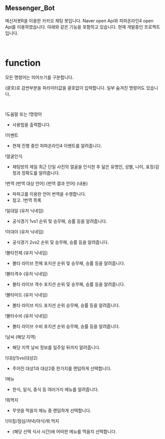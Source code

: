 ## Messenger_Bot
메신저봇R을 이용한 카카오 채팅 봇입니다.
Naver open Api와 피파온라인4 open Api를 이용하였습니다.
아래와 같은 기능을 포함하고 있습니다.
현재 개발중인 프로젝트입니다.

<br/>

# function
모든 명령어는 띄어쓰기를 구분합니다.

(괄호)로 감싼부분을 파라미터값을 괄호없이 입력합니다.
일부 숨겨진 명령어도 있습니다.

<br/>

!도움말 또는 !명령어
- 사용법을 출력합니다.

!이벤트
- 현재 진행 중인 피파온라인4 이벤트를 알려줍니다.

!얼굴인식
- 채팅방의 제일 최근 단일 사진의 얼굴을 인식한 후 닮은 유명인, 성별, 나이, 표정/감정과 정확도를 알려줍니다.

!번역 (번역 대상 언어) (번역 결과 언어) (내용)
- 파파고를 이용한 언어 번역을 수행합니다.
- 참고. !번역 목록

!일대일 (유저 닉네임)
- 공식경기 1vs1 순위 및 승무패, 승률 등을 알려줍니다.

!이대이 (유저 닉네임)
- 공식경기 2vs2 순위 및 승무패, 승률 등을 알려줍니다.

!볼타전체 (유저 닉네임)
- 볼타 라이브 전체 포지션 순위 및  승무패, 승률 등을 알려줍니다.

!볼타격수 (유저 닉네임)
- 볼타 라이브 격수 포지션 순위 및 승무패, 승률 등을 알려줍니다.

!볼타미드 (유저 닉네임)
- 볼타 라이브 미드 포지션 순위 승무패, 승률 등을 알려줍니다.

!볼타수비 (유저 닉네임)
- 볼타 라이브 수비 포지션 순위 승무패, 승률 등을 알려줍니다.

!날씨 (해당 지역)
- 해당 지역 날씨 정보를 일주일 뒤까지 알려줍니다.

!(대상1)vs(대상2)
- 주어진 대상1과 대상2중 한가지를 랜덤하게 선택합니다.

!메뉴
- 한식, 일식, 중식 등 여러가지 메뉴를 알려줍니다.

!뭐먹지
- 무엇을 먹을지 메뉴 중 랜덤하게 선택합니다.

!(아침/점심/저녁/야식)뭐 먹지
- (해당 선택 식사 시간)에 어떠한 메뉴를 먹을지 선택합니다.
